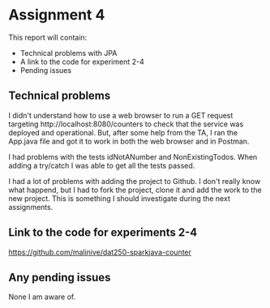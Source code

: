 # Assignment 4

This report will contain:
* Technical problems with JPA
* A link to the code for experiment 2-4
* Pending issues 


## Technical problems
I didn't understand how to use a web browser to run a GET request targeting http://localhost:8080/counters to check that the service was deployed and operational.
But, after some help from the TA, I ran the App.java file and got it to work in both the web browser and in Postman. 

I had problems with the tests idNotANumber and NonExistingTodos. When adding a try/catch I was able to get all the tests passed.

I had a lot of problems with adding the project to Github. I don't really know what happend, but I had to fork the project, clone it and add the work to the new project. This is something I should investigate during the next assignments. 


## Link to the code for experiments 2-4
https://github.com/malinive/dat250-sparkjava-counter 

## Any pending issues 
None I am aware of. 
